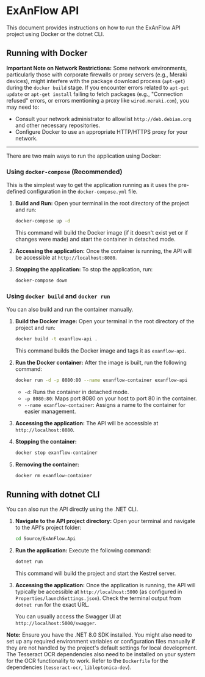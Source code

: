 # ExAnFlow API

This document provides instructions on how to run the ExAnFlow API project using Docker or the dotnet CLI.

## Running with Docker

**Important Note on Network Restrictions:**
Some network environments, particularly those with corporate firewalls or proxy servers (e.g., Meraki devices), might interfere with the package download process (`apt-get`) during the `docker build` stage. If you encounter errors related to `apt-get update` or `apt-get install` failing to fetch packages (e.g., "Connection refused" errors, or errors mentioning a proxy like `wired.meraki.com`), you may need to:
-   Consult your network administrator to allowlist `http://deb.debian.org` and other necessary repositories.
-   Configure Docker to use an appropriate HTTP/HTTPS proxy for your network.

---

There are two main ways to run the application using Docker:

### Using `docker-compose` (Recommended)

This is the simplest way to get the application running as it uses the pre-defined configuration in the `docker-compose.yml` file.

1.  **Build and Run:**
    Open your terminal in the root directory of the project and run:
    ```bash
    docker-compose up -d
    ```
    This command will build the Docker image (if it doesn't exist yet or if changes were made) and start the container in detached mode.

2.  **Accessing the application:**
    Once the container is running, the API will be accessible at `http://localhost:8080`.

3.  **Stopping the application:**
    To stop the application, run:
    ```bash
    docker-compose down
    ```

### Using `docker build` and `docker run`

You can also build and run the container manually.

1.  **Build the Docker image:**
    Open your terminal in the root directory of the project and run:
    ```bash
    docker build -t exanflow-api .
    ```
    This command builds the Docker image and tags it as `exanflow-api`.

2.  **Run the Docker container:**
    After the image is built, run the following command:
    ```bash
    docker run -d -p 8080:80 --name exanflow-container exanflow-api
    ```
    - `-d`: Runs the container in detached mode.
    - `-p 8080:80`: Maps port 8080 on your host to port 80 in the container.
    - `--name exanflow-container`: Assigns a name to the container for easier management.

3.  **Accessing the application:**
    The API will be accessible at `http://localhost:8080`.

4.  **Stopping the container:**
    ```bash
    docker stop exanflow-container
    ```

5.  **Removing the container:**
    ```bash
    docker rm exanflow-container
    ```

## Running with dotnet CLI

You can also run the API directly using the .NET CLI.

1.  **Navigate to the API project directory:**
    Open your terminal and navigate to the API's project folder:
    ```bash
    cd Source/ExAnFlow.Api
    ```

2.  **Run the application:**
    Execute the following command:
    ```bash
    dotnet run
    ```
    This command will build the project and start the Kestrel server.

3.  **Accessing the application:**
    Once the application is running, the API will typically be accessible at `http://localhost:5000` (as configured in `Properties/launchSettings.json`). Check the terminal output from `dotnet run` for the exact URL.

    You can usually access the Swagger UI at `http://localhost:5000/swagger`.

**Note:** Ensure you have the .NET 8.0 SDK installed. You might also need to set up any required environment variables or configuration files manually if they are not handled by the project's default settings for local development. The Tesseract OCR dependencies also need to be installed on your system for the OCR functionality to work. Refer to the `Dockerfile` for the dependencies (`tesseract-ocr`, `libleptonica-dev`).
